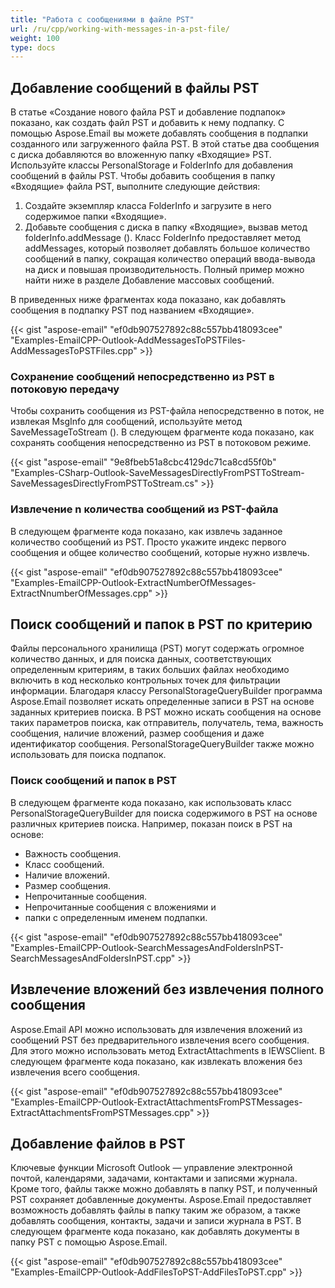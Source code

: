 ```yaml
---
title: "Работа с сообщениями в файле PST"
url: /ru/cpp/working-with-messages-in-a-pst-file/
weight: 100
type: docs
---
```


## **Добавление сообщений в файлы PST**
В статье «Создание нового файла PST и добавление подпапок» показано, как создать файл PST и добавить к нему подпапку. С помощью Aspose.Email вы можете добавлять сообщения в подпапки созданного или загруженного файла PST. В этой статье два сообщения с диска добавляются во вложенную папку «Входящие» PST. Используйте классы PersonalStorage и FolderInfo для добавления сообщений в файлы PST. Чтобы добавить сообщения в папку «Входящие» файла PST, выполните следующие действия:

1. Создайте экземпляр класса FolderInfo и загрузите в него содержимое папки «Входящие».
1. Добавьте сообщения с диска в папку «Входящие», вызвав метод folderInfo.addMessage (). Класс FolderInfo предоставляет метод addMessages, который позволяет добавлять большое количество сообщений в папку, сокращая количество операций ввода-вывода на диск и повышая производительность. Полный пример можно найти ниже в разделе Добавление массовых сообщений.

В приведенных ниже фрагментах кода показано, как добавлять сообщения в подпапку PST под названием «Входящие».



{{< gist "aspose-email" "ef0db907527892c88c557bb418093cee" "Examples-EmailCPP-Outlook-AddMessagesToPSTFiles-AddMessagesToPSTFiles.cpp" >}}
### **Сохранение сообщений непосредственно из PST в потоковую передачу**
Чтобы сохранить сообщения из PST-файла непосредственно в поток, не извлекая MsgInfo для сообщений, используйте метод SaveMessageToStream (). В следующем фрагменте кода показано, как сохранять сообщения непосредственно из PST в потоковом режиме.



{{< gist "aspose-email" "9e8fbeb51a8cbc4129dc71ca8cd55f0b" "Examples-CSharp-Outlook-SaveMessagesDirectlyFromPSTToStream-SaveMessagesDirectlyFromPSTToStream.cs" >}}
### **Извлечение n количества сообщений из PST-файла**
В следующем фрагменте кода показано, как извлечь заданное количество сообщений из PST. Просто укажите индекс первого сообщения и общее количество сообщений, которые нужно извлечь.



{{< gist "aspose-email" "ef0db907527892c88c557bb418093cee" "Examples-EmailCPP-Outlook-ExtractNumberOfMessages-ExtractNnumberOfMessages.cpp" >}}
## **Поиск сообщений и папок в PST по критерию**
Файлы персонального хранилища (PST) могут содержать огромное количество данных, и для поиска данных, соответствующих определенным критериям, в таких больших файлах необходимо включить в код несколько контрольных точек для фильтрации информации. Благодаря классу PersonalStorageQueryBuilder программа Aspose.Email позволяет искать определенные записи в PST на основе заданных критериев поиска. В PST можно искать сообщения на основе таких параметров поиска, как отправитель, получатель, тема, важность сообщения, наличие вложений, размер сообщения и даже идентификатор сообщения. PersonalStorageQueryBuilder также можно использовать для поиска подпапок.
### **Поиск сообщений и папок в PST**
В следующем фрагменте кода показано, как использовать класс PersonalStorageQueryBuilder для поиска содержимого в PST на основе различных критериев поиска. Например, показан поиск в PST на основе:

- Важность сообщения.
- Класс сообщений.
- Наличие вложений.
- Размер сообщения.
- Непрочитанные сообщения.
- Непрочитанные сообщения с вложениями и
- папки с определенным именем подпапки.



{{< gist "aspose-email" "ef0db907527892c88c557bb418093cee" "Examples-EmailCPP-Outlook-SearchMessagesAndFoldersInPST-SearchMessagesAndFoldersInPST.cpp" >}}
## **Извлечение вложений без извлечения полного сообщения**
Aspose.Email API можно использовать для извлечения вложений из сообщений PST без предварительного извлечения всего сообщения. Для этого можно использовать метод ExtractAttachments в IEWSClient. В следующем фрагменте кода показано, как извлекать вложения без извлечения всего сообщения.



{{< gist "aspose-email" "ef0db907527892c88c557bb418093cee" "Examples-EmailCPP-Outlook-ExtractAttachmentsFromPSTMessages-ExtractAttachmentsFromPSTMessages.cpp" >}}
## **Добавление файлов в PST**
Ключевые функции Microsoft Outlook — управление электронной почтой, календарями, задачами, контактами и записями журнала. Кроме того, файлы также можно добавлять в папку PST, и полученный PST сохраняет добавленные документы. Aspose.Email предоставляет возможность добавлять файлы в папку таким же образом, а также добавлять сообщения, контакты, задачи и записи журнала в PST. В следующем фрагменте кода показано, как добавлять документы в папку PST с помощью Aspose.Email.



{{< gist "aspose-email" "ef0db907527892c88c557bb418093cee" "Examples-EmailCPP-Outlook-AddFilesToPST-AddFilesToPST.cpp" >}}
